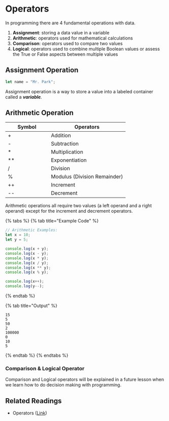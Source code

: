 # Operators

In programming there are 4 fundamental operations with data.

1. **Assignment**: storing a data value in a variable
2. **Arithmetic**: operators used for mathematical calculations
3. **Comparison**: operators used to compare two values
4. **Logical**: operators used to combine multiple Boolean values or assess the True or False aspects between multiple values

## Assignment Operation

```javascript
let name = "Mr. Park";
```

Assignment operation is a way to store a value into a labeled container called a _**variable**._

## Arithmetic Operation

<table><thead><tr><th width="120">Symbol</th><th>Operators</th></tr></thead><tbody><tr><td>+</td><td>Addition</td></tr><tr><td>-</td><td>Subtraction</td></tr><tr><td>*</td><td>Multiplication</td></tr><tr><td>**</td><td>Exponentiation</td></tr><tr><td>/</td><td>Division</td></tr><tr><td>%</td><td>Modulus (Division Remainder)</td></tr><tr><td>++</td><td>Increment</td></tr><tr><td>--</td><td>Decrement</td></tr></tbody></table>

Arithmetic operations all require two values (a left operand and a right operand) except for the increment and decrement operators.

{% tabs %}
{% tab title="Example Code" %}
```javascript
// Arithmetic Examples:
let x = 10;
let y = 5;

console.log(x + y);
console.log(x - y);
console.log(x * y);
console.log(x / y);
console.log(x ** y);
console.log(x % y);

console.log(x++);
console.log(y--);
```
{% endtab %}

{% tab title="Output" %}
```
15
5
50
2
100000
0
10
5
```
{% endtab %}
{% endtabs %}

### Comparison & Logical Operator

Comparison and Logical operators will be explained in a future lesson when we learn how to do decision making with programming.

## Related Readings

* Operators ([Link](https://javascript.info/operators))

